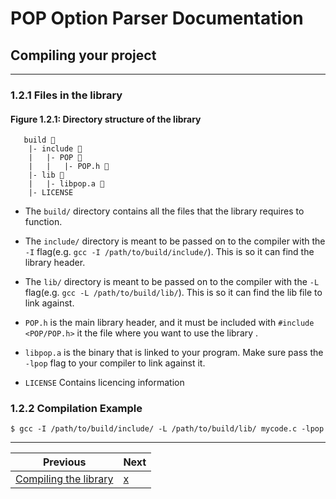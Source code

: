 # POP Option Parser Documentation

## Compiling your project
---

### 1.2.1 Files in the library

#### **Figure 1.2.1: Directory structure of the library**


```
   build 📂
    |- include 📂
    |   |- POP 📂
    |   |   |- POP.h 📃
    |- lib 📂
    |   |- libpop.a 📕
    |- LICENSE
```

 - The `build/` directory contains all the files that the library requires to function.

 - The `include/` directory is meant to be passed on to the compiler with the `-I` flag(e.g. `gcc -I /path/to/build/include/`). This is so it can find the library header.

 - The `lib/` directory is meant to be passed on to the compiler with the `-L` flag(e.g. `gcc -L /path/to/build/lib/`). This is so it can find the lib file to link against.

 - `POP.h` is the main library header, and it must be included with `#include <POP/POP.h>` it the file where you want to use the library .

 - `libpop.a` is the binary that is linked to your program. Make sure pass the `-lpop` flag to your compiler to link against it.

 - `LICENSE` Contains licencing information

### 1.2.2 Compilation Example

	$ gcc -I /path/to/build/include/ -L /path/to/build/lib/ mycode.c -lpop

---

Previous	                                            | Next
------------------------------------------------------  | -------------------------------------
[Compiling the library](./1.Setup/1.1.1_Compilation.md) | [x](../2.Options/2.1_POP_options.md)